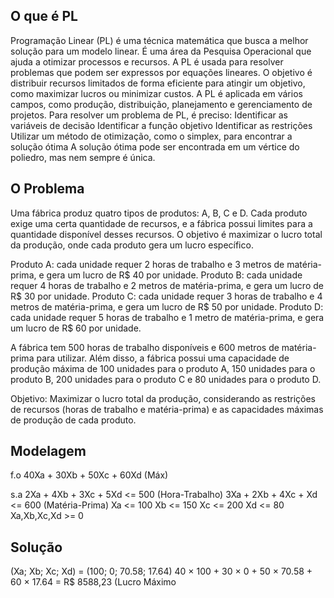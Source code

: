 ## O que é PL ##
Programação Linear (PL) é uma técnica matemática que busca a melhor solução para um modelo linear. É uma área da Pesquisa Operacional que ajuda a otimizar processos e recursos. 
A PL é usada para resolver problemas que podem ser expressos por equações lineares. O objetivo é distribuir recursos limitados de forma eficiente para atingir um objetivo, como maximizar lucros ou minimizar custos. 
A PL é aplicada em vários campos, como produção, distribuição, planejamento e gerenciamento de projetos. 
Para resolver um problema de PL, é preciso: 
Identificar as variáveis de decisão
Identificar a função objetivo
Identificar as restrições
Utilizar um método de otimização, como o simplex, para encontrar a solução ótima
A solução ótima pode ser encontrada em um vértice do poliedro, mas nem sempre é única. 

## O Problema ##
Uma fábrica produz quatro tipos de produtos: A, B, C e D. Cada produto exige uma certa quantidade de recursos, e a fábrica possui limites para a quantidade disponível desses recursos. O objetivo é maximizar o lucro total da produção, onde cada produto gera um lucro específico.

Produto A: cada unidade requer 2 horas de trabalho e 3 metros de matéria-prima, e gera um lucro de R$ 40 por unidade.
Produto B: cada unidade requer 4 horas de trabalho e 2 metros de matéria-prima, e gera um lucro de R$ 30 por unidade.
Produto C: cada unidade requer 3 horas de trabalho e 4 metros de matéria-prima, e gera um lucro de R$ 50 por unidade.
Produto D: cada unidade requer 5 horas de trabalho e 1 metro de matéria-prima, e gera um lucro de R$ 60 por unidade.

A fábrica tem 500 horas de trabalho disponíveis e 600 metros de matéria-prima para utilizar. Além disso, a fábrica possui uma capacidade de produção máxima de 100 unidades para o produto A, 150 unidades para o produto B, 200 unidades para o produto C e 80 unidades para o produto D.

Objetivo: Maximizar o lucro total da produção, considerando as restrições de recursos (horas de trabalho e matéria-prima) e as capacidades máximas de produção de cada produto.

## Modelagem ##
f.o 40Xa + 30Xb + 50Xc + 60Xd (Máx)

s.a
2Xa + 4Xb + 3Xc + 5Xd <= 500 (Hora-Trabalho)
3Xa + 2Xb + 4Xc + Xd <= 600 (Matéria-Prima)
Xa <= 100
Xb <= 150
Xc <= 200
Xd <= 80
Xa,Xb,Xc,Xd >= 0


## Solução ##
(Xa; Xb; Xc; Xd) = (100; 0; 70.58; 17.64)
40 × 100 + 30 × 0 + 50 × 70.58 + 60 × 17.64 = R$ 8588,23 (Lucro Máximo 


